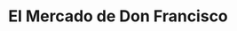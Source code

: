 ---
title: "El Mercado de Don Francisco"
url: /cabrero/el-mercado-de-don-francisco/
shop: supermercado
---